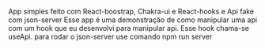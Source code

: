 App simples feito com React-boostrap, Chakra-ui e React-hooks e Api fake com json-server
Esse app é uma demonstração de como manipular uma api com um hook que eu desenvolvi para manipular api.
Esse hook chama-se useApi.
para rodar o json-server use comando npm run server 

